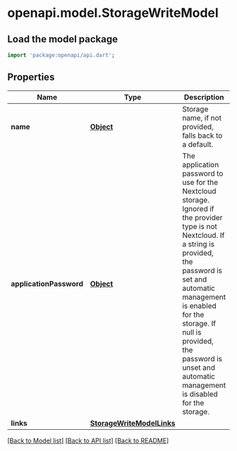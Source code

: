 # openapi.model.StorageWriteModel

## Load the model package
```dart
import 'package:openapi/api.dart';
```

## Properties
Name | Type | Description | Notes
------------ | ------------- | ------------- | -------------
**name** | [**Object**](.md) | Storage name, if not provided, falls back to a default. | [optional] 
**applicationPassword** | [**Object**](.md) | The application password to use for the Nextcloud storage. Ignored if the provider type is not Nextcloud.  If a string is provided, the password is set and automatic management is enabled for the storage. If null is provided, the password is unset and automatic management is disabled for the storage. | [optional] 
**links** | [**StorageWriteModelLinks**](StorageWriteModelLinks.md) |  | [optional] 

[[Back to Model list]](../README.md#documentation-for-models) [[Back to API list]](../README.md#documentation-for-api-endpoints) [[Back to README]](../README.md)


